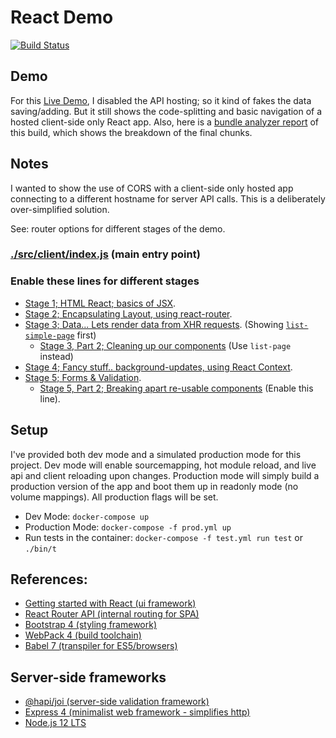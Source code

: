 # React Demo

[![Build Status](https://travis-ci.org/nathanb/sandbox-react.svg?branch=master)](https://travis-ci.org/nathanb/sandbox-react)

## Demo
For this [Live Demo](http://sandbox-react.iws.io/), I disabled the API hosting; so it kind of fakes the data saving/adding. But it still shows the code-splitting and basic navigation of a hosted client-side only React app. Also, here is a [bundle analyzer report](http://sandbox-react.iws.io/report.html) of this build, which shows the breakdown of the final chunks.

## Notes
I wanted to show the use of CORS with a client-side only hosted app connecting to a different hostname for server API calls. This is a deliberately over-simplified solution.

See: router options for different stages of the demo.

### [./src/client/index.js](./src/client/index.js) (main entry point)

### Enable these lines for different stages
 - [Stage 1; HTML React; basics of JSX](https://github.com/nathanb/sandbox-react/blob/master/src/client/index.js#L5).
 - [Stage 2; Encapsulating Layout, using react-router](https://github.com/nathanb/sandbox-react/blob/master/src/client/index.js#L6).
 - [Stage 3; Data... Lets render data from XHR requests](https://github.com/nathanb/sandbox-react/blob/master/src/client/index.js#L7). (Showing [`list-simple-page`](https://github.com/nathanb/sandbox-react/blob/master/src/client/components/start-people/routes.js#L7) first)
   - [Stage 3, Part 2; Cleaning up our components](https://github.com/nathanb/sandbox-react/blob/master/src/client/components/start-people/routes.js#L7) (Use `list-page` instead)
 - [Stage 4; Fancy stuff.. background-updates, using React Context](https://github.com/nathanb/sandbox-react/blob/master/src/client/index.js#L8).
 - [Stage 5; Forms & Validation](https://github.com/nathanb/sandbox-react/blob/master/src/client/index.js#L9).
   - [Stage 5, Part 2; Breaking apart re-usable components](https://github.com/nathanb/sandbox-react/blob/master/src/client/components/start-forms/routes.js#L10) (Enable this line).

## Setup

I've provided both dev mode and a simulated production mode for this project. Dev mode will enable sourcemapping, hot module reload, and live api and client reloading upon changes.  Production mode will simply build a production version of the app and boot them up in readonly mode (no volume mappings). All production flags will be set.

 - Dev Mode: `docker-compose up`
 - Production Mode: `docker-compose -f prod.yml up`
 - Run tests in the container: `docker-compose -f test.yml run test` or `./bin/t`

## References:
 - [Getting started with React (ui framework)](https://reactjs.org/docs/getting-started.html#learn-react)
 - [React Router API (internal routing for SPA)](https://reacttraining.com/react-router/web/guides/quick-start)
 - [Bootstrap 4 (styling framework)](https://getbootstrap.com/docs/4.4/getting-started/introduction/)
 - [WebPack 4 (build toolchain)](https://webpack.js.org/configuration/)
 - [Babel 7 (transpiler for ES5/browsers)](https://babeljs.io/docs/en/)

## Server-side frameworks
 - [@hapi/joi (server-side validation framework)](https://hapi.dev/family/joi/)
 - [Express 4 (minimalist web framework - simplifies http)](https://expressjs.com/en/guide/routing.html)
 - [Node.js 12 LTS](https://nodejs.org/dist/latest-v12.x/docs/api/)
